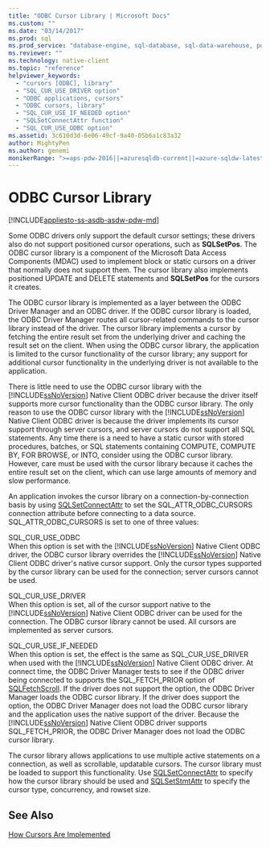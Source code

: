 ```yaml
---
title: "ODBC Cursor Library | Microsoft Docs"
ms.custom: ""
ms.date: "03/14/2017"
ms.prod: sql
ms.prod_service: "database-engine, sql-database, sql-data-warehouse, pdw"
ms.reviewer: ""
ms.technology: native-client
ms.topic: "reference"
helpviewer_keywords: 
  - "cursors [ODBC], library"
  - "SQL_CUR_USE_DRIVER option"
  - "ODBC applications, cursors"
  - "ODBC cursors, library"
  - "SQL_CUR_USE_IF_NEEDED option"
  - "SQLSetConnectAttr function"
  - "SQL_CUR_USE_ODBC option"
ms.assetid: 3c610d3d-6e06-49cf-9a40-05b6a1c83a32
author: MightyPen
ms.author: genemi
monikerRange: ">=aps-pdw-2016||=azuresqldb-current||=azure-sqldw-latest||>=sql-server-2016||=sqlallproducts-allversions||>=sql-server-linux-2017||=azuresqldb-mi-current"
---
```

# ODBC Cursor Library
[!INCLUDE[appliesto-ss-asdb-asdw-pdw-md](../../../includes/appliesto-ss-asdb-asdw-pdw-md.md)]

  Some ODBC drivers only support the default cursor settings; these drivers also do not support positioned cursor operations, such as **SQLSetPos**. The ODBC cursor library is a component of the Microsoft Data Access Components (MDAC) used to implement block or static cursors on a driver that normally does not support them. The cursor library also implements positioned UPDATE and DELETE statements and **SQLSetPos** for the cursors it creates.  
  
 The ODBC cursor library is implemented as a layer between the ODBC Driver Manager and an ODBC driver. If the ODBC cursor library is loaded, the ODBC Driver Manager routes all cursor-related commands to the cursor library instead of the driver. The cursor library implements a cursor by fetching the entire result set from the underlying driver and caching the result set on the client. When using the ODBC cursor library, the application is limited to the cursor functionality of the cursor library; any support for additional cursor functionality in the underlying driver is not available to the application.  
  
 There is little need to use the ODBC cursor library with the [!INCLUDE[ssNoVersion](../../../includes/ssnoversion-md.md)] Native Client ODBC driver because the driver itself supports more cursor functionality than the ODBC cursor library. The only reason to use the ODBC cursor library with the [!INCLUDE[ssNoVersion](../../../includes/ssnoversion-md.md)] Native Client ODBC driver is because the driver implements its cursor support through server cursors, and server cursors do not support all SQL statements. Any time there is a need to have a static cursor with stored procedures, batches, or SQL statements containing COMPUTE, COMPUTE BY, FOR BROWSE, or INTO, consider using the ODBC cursor library. However, care must be used with the cursor library because it caches the entire result set on the client, which can use large amounts of memory and slow performance.  
  
 An application invokes the cursor library on a connection-by-connection basis by using [SQLSetConnectAttr](../../../relational-databases/native-client-odbc-api/sqlsetconnectattr.md) to set the SQL_ATTR_ODBC_CURSORS connection attribute before connecting to a data source. SQL_ATTR_ODBC_CURSORS is set to one of three values:  
  
 SQL_CUR_USE_ODBC  
 When this option is set with the [!INCLUDE[ssNoVersion](../../../includes/ssnoversion-md.md)] Native Client ODBC driver, the ODBC cursor library overrides the [!INCLUDE[ssNoVersion](../../../includes/ssnoversion-md.md)] Native Client ODBC driver's native cursor support. Only the cursor types supported by the cursor library can be used for the connection; server cursors cannot be used.  
  
 SQL_CUR_USE_DRIVER  
 When this option is set, all of the cursor support native to the [!INCLUDE[ssNoVersion](../../../includes/ssnoversion-md.md)] Native Client ODBC driver can be used for the connection. The ODBC cursor library cannot be used. All cursors are implemented as server cursors.  
  
 SQL_CUR_USE_IF_NEEDED  
 When this option is set, the effect is the same as SQL_CUR_USE_DRIVER when used with the [!INCLUDE[ssNoVersion](../../../includes/ssnoversion-md.md)] Native Client ODBC driver. At connect time, the ODBC Driver Manager tests to see if the ODBC driver being connected to supports the SQL_FETCH_PRIOR option of [SQLFetchScroll](../../../relational-databases/native-client-odbc-api/sqlfetchscroll.md). If the driver does not support the option, the ODBC Driver Manager loads the ODBC cursor library. If the driver does support the option, the ODBC Driver Manager does not load the ODBC cursor library and the application uses the native support of the driver. Because the [!INCLUDE[ssNoVersion](../../../includes/ssnoversion-md.md)] Native Client ODBC driver supports SQL_FETCH_PRIOR, the ODBC Driver Manager does not load the ODBC cursor library.  
  
 The cursor library allows applications to use multiple active statements on a connection, as well as scrollable, updatable cursors. The cursor library must be loaded to support this functionality. Use [SQLSetConnectAttr](../../../relational-databases/native-client-odbc-api/sqlsetconnectattr.md) to specify how the cursor library should be used and [SQLSetStmtAttr](../../../relational-databases/native-client-odbc-api/sqlsetstmtattr.md) to specify the cursor type, concurrency, and rowset size.  
  
## See Also  
 [How Cursors Are Implemented](../../../relational-databases/native-client-odbc-cursors/implementation/how-cursors-are-implemented.md)  
  
  
